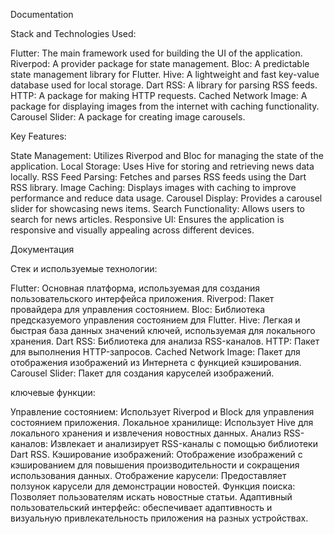 Documentation

Stack and Technologies Used:


Flutter: The main framework used for building the UI of the application.
Riverpod: A provider package for state management.
Bloc: A predictable state management library for Flutter.
Hive: A lightweight and fast key-value database used for local storage.
Dart RSS: A library for parsing RSS feeds.
HTTP: A package for making HTTP requests.
Cached Network Image: A package for displaying images from the internet with caching functionality.
Carousel Slider: A package for creating image carousels.

Key Features:


State Management: Utilizes Riverpod and Bloc for managing the state of the application.
Local Storage: Uses Hive for storing and retrieving news data locally.
RSS Feed Parsing: Fetches and parses RSS feeds using the Dart RSS library.
Image Caching: Displays images with caching to improve performance and reduce data usage.
Carousel Display: Provides a carousel slider for showcasing news items.
Search Functionality: Allows users to search for news articles.
Responsive UI: Ensures the application is responsive and visually appealing across different devices.





Документация

Стек и используемые технологии:

Flutter: Основная платформа, используемая для создания пользовательского интерфейса приложения.
Riverpod: Пакет провайдера для управления состоянием.
Bloc: Библиотека предсказуемого управления состоянием для Flutter.
Hive: Легкая и быстрая база данных значений ключей, используемая для локального хранения.
Dart RSS: Библиотека для анализа RSS-каналов.
HTTP: Пакет для выполнения HTTP-запросов.
Cached Network Image: Пакет для отображения изображений из Интернета с функцией кэширования.
Carousel Slider: Пакет для создания каруселей изображений.

ключевые функции:

Управление состоянием: Использует Riverpod и Block для управления состоянием приложения.
Локальное хранилище: Использует Hive для локального хранения и извлечения новостных данных.
Анализ RSS-каналов: Извлекает и анализирует RSS-каналы с помощью библиотеки Dart RSS.
Кэширование изображений: Отображение изображений с кэшированием для повышения производительности и сокращения использования данных.
Отображение карусели: Предоставляет ползунок карусели для демонстрации новостей.
Функция поиска: Позволяет пользователям искать новостные статьи.
Адаптивный пользовательский интерфейс: обеспечивает адаптивность и визуальную привлекательность приложения на разных устройствах.
